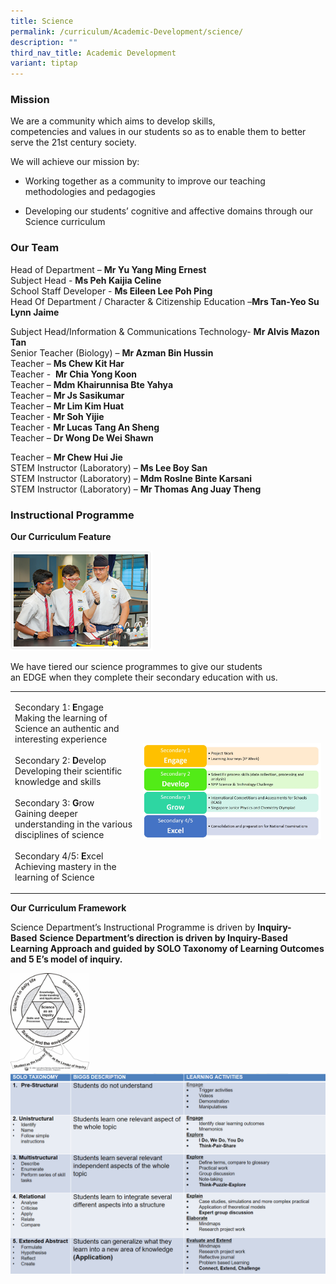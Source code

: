 ```yaml
---
title: Science
permalink: /curriculum/Academic-Development/science/
description: ""
third_nav_title: Academic Development
variant: tiptap
---
```

<h3>Mission</h3>
<p>We are a&nbsp;community&nbsp;which aims to develop&nbsp;skills, competencies&nbsp;and&nbsp;values&nbsp;in
our students so as to enable them to better serve&nbsp;the 21st century
society.</p>
<p>We will achieve our mission by:</p>
<ul data-tight="true" class="tight">
<li>
<p>Working together as a community to improve our teaching methodologies
and pedagogies</p>
</li>
<li>
<p>Developing our students’ cognitive and affective domains through our Science
curriculum</p>
</li>
</ul>
<h3>Our Team</h3>
<p>Head of Department –&nbsp;<strong>Mr Yu Yang Ming Ernest</strong>
<br>Subject Head -&nbsp;<strong>Ms Peh Kaijia Celine</strong>
<br>School Staff Developer -&nbsp;<strong>Ms Eileen Lee Poh Ping</strong>
<br>Head Of Department / Character &amp; Citizenship Education –<strong>Mrs&nbsp;Tan-Yeo Su Lynn Jaime</strong>
</p>
<p>Subject Head/Information &amp; Communications Technology- <strong>Mr Alvis Mazon Tan</strong>
<br>Senior Teacher (Biology) –&nbsp;<strong>Mr Azman Bin Hussin</strong>
<br>Teacher –&nbsp;<strong>Ms Chew Kit Har</strong>
<br>Teacher -&nbsp; <strong>Mr Chia Yong Koon</strong>
<br>Teacher –&nbsp;<strong>Mdm Khairunnisa Bte Yahya</strong>
<br>Teacher –&nbsp;<strong>Mr Js Sasikumar</strong>
<br>Teacher –&nbsp;<strong>Mr Lim Kim Huat</strong>
<br>Teacher -&nbsp;<strong>Mr Soh Yijie</strong>
<br>Teacher -&nbsp;<strong>Mr Lucas Tang An Sheng</strong>
<br>Teacher –&nbsp;<strong>Dr Wong De Wei Shawn</strong>
</p>
<p>Teacher –&nbsp;<strong>Mr Chew Hui Jie</strong>
<br>STEM Instructor (Laboratory) –&nbsp;<strong>Ms Lee Boy San</strong>
<br>STEM Instructor (Laboratory) –&nbsp;<strong>Mdm Roslne Binte Karsani</strong>
<br>STEM Instructor (Laboratory) –&nbsp;<strong>Mr Thomas Ang Juay Theng</strong>
</p>
<h3>Instructional Programme</h3>
<p><strong>Our Curriculum Feature</strong>
</p>
<div class="isomer-image-wrapper">
<img style="width:45%" height="auto" width="100%" src="/images/science_prog1.png">
</div>
<p>We have tiered our science programmes to give our students an&nbsp;EDGE&nbsp;when
they complete their secondary education with us.</p>
<table style="minWidth: 50px">
<colgroup>
<col>
<col>
</colgroup>
<tbody>
<tr>
<td rowspan="1" colspan="1">
<p>Secondary 1: <strong>E</strong>ngage
<br>Making the learning of Science an authentic and
<br>interesting experience
<br>
<br>Secondary 2: <strong>D</strong>evelop
<br>Developing their scientific knowledge and skills
<br>
<br>Secondary 3: <strong>G</strong>row
<br>Gaining deeper understanding in the various disciplines of science
<br>
<br>Secondary 4/5: <strong>E</strong>xcel
<br>Achieving mastery in the learning of Science</p>
</td>
<td rowspan="1" colspan="1">
<div class="isomer-image-wrapper">
<img style="width: 100%" height="auto" width="100%" src="/images/After%20EDGE%20(Refer%20to%20word%20document).jpeg">
</div>
</td>
</tr>
</tbody>
</table>
<p><strong>Our Curriculum Framework</strong>
</p>
<p>Science Department’s Instructional Programme is driven by&nbsp;<strong>Inquiry-Based</strong>&nbsp;<strong>Science Department’s direction is driven by Inquiry-Based Learning Approach and guided by SOLO Taxonomy of Learning Outcomes and 5 E’s model of inquiry.</strong>
</p>
<div class="isomer-image-wrapper">
<img style="width:25%" height="auto" width="100%" src="/images/Under%20Our%20curriculum%20framework_pic1.jpeg">
</div>
<div class="isomer-image-wrapper">
<img style="width: 100%" height="auto" width="100%" alt="" src="/images/Under%20Our%20curriculum%20framework_pic2.png">
</div>
<p></p>